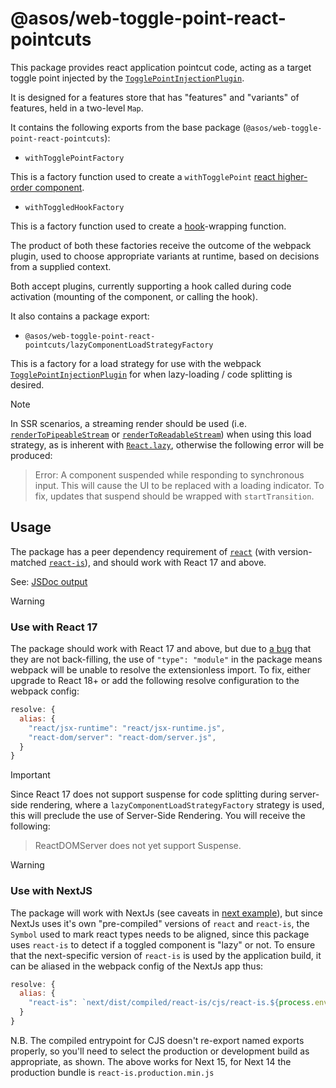 # @asos/web-toggle-point-react-pointcuts

This package provides react application pointcut code, acting as a target toggle point injected by the [`TogglePointInjectionPlugin`](../../webpack/docs/README.md).

It is designed for a features store that has "features" and "variants" of features, held in a two-level `Map`.

It contains the following exports from the base package (`@asos/web-toggle-point-react-pointcuts`):

- `withTogglePointFactory`

This is a factory function used to create a `withTogglePoint` [react higher-order component](https://reactjs.org/docs/higher-order-components.html).

- `withToggledHookFactory`

This is a factory function used to create a [hook](https://reactjs.org/docs/hooks-intro.html)-wrapping function.

The product of both these factories receive the outcome of the webpack plugin, used to choose appropriate variants at runtime, based on decisions from a supplied context.

Both accept plugins, currently supporting a hook called during code activation (mounting of the  component, or calling the hook).

It also contains a package export:

- `@asos/web-toggle-point-react-pointcuts/lazyComponentLoadStrategyFactory`

This is a factory for a load strategy for use with the webpack [`TogglePointInjectionPlugin`](../../webpack/docs/README.md) for when lazy-loading / code splitting is desired.

> [!NOTE]
>
> In SSR scenarios, a streaming render should be used (i.e. [`renderToPipeableStream`](https://react.dev/reference/react-dom/server/renderToPipeableStream) or [`renderToReadableStream`](https://react.dev/reference/react-dom/server/renderToReadableStream)) when using this load strategy, as is inherent with [`React.lazy`](https://react.dev/reference/react/lazy), otherwise the following error will be produced:
>
> > Error: A component suspended while responding to synchronous input. This will cause the UI to be replaced with a loading indicator. To fix, updates that suspend should be wrapped with `startTransition`.

## Usage

The package has a peer dependency requirement of [`react`](https://github.com/facebook/react/tree/main/packages/react) (with version-matched [`react-is`](https://github.com/facebook/react/tree/main/packages/react-is)), and should work with React 17 and above.

See: [JSDoc output](https://asos.github.io/web-toggle-point/module-web-toggle-point-react-pointcuts.html)

> [!WARNING]
> ### Use with React 17
> The package should work with React 17 and above, but due to [a bug](https://github.com/facebook/react/issues/20235) that they are not back-filling, the use of `"type": "module"`
> in the package means webpack will be unable to resolve the extensionless import.
> To fix, either upgrade to React 18+ or add the following resolve configuration to the webpack config:
> ```js
> resolve: {
>   alias: {
>     "react/jsx-runtime": "react/jsx-runtime.js",
>     "react-dom/server": "react-dom/server.js",
>   }
> }
> ```

> [!IMPORTANT]
>
> Since React 17 does not support suspense for code splitting during server-side rendering, where a `lazyComponentLoadStrategyFactory` strategy is used, this will preclude the use of Server-Side Rendering.  You will receive the following:
>
> > ReactDOMServer does not yet support Suspense.

> [!WARNING]
> ### Use with NextJS
> The package will work with NextJs (see caveats in [next example](../../../examples/next/README.md)), but since NextJs uses it's own "pre-compiled" versions of 
> `react` and `react-is`, the `Symbol` used to mark react types needs to be aligned, since this package uses `react-is` to detect if a toggled component is "lazy" or not.
> To ensure that the next-specific version of `react-is` is used by the application build, it can be aliased in the webpack config of the NextJs app thus:
> ```js
> resolve: {
>   alias: {
>     "react-is": `next/dist/compiled/react-is/cjs/react-is.${process.env.NODE_ENV === "production" ? "production" : "development"}.js`
>   }
>}
> ```
> N.B. The compiled entrypoint for CJS doesn't re-export named exports properly, so you'll need to select the production or development build as appropriate, as shown.  The above works for Next 15, for Next 14 the production bundle is `react-is.production.min.js`
